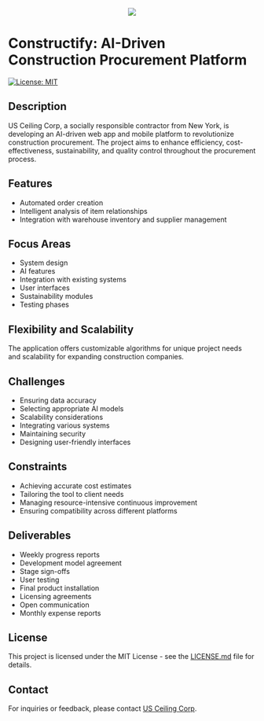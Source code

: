 <p align="center" width="100%">
  <img src="https://github.com/cmb6650/constructify/assets/45323286/0afb37ee-1384-4178-90b4-84445e4c5dbc" />
</p>

# Constructify: AI-Driven Construction Procurement Platform

[![License: MIT](https://img.shields.io/badge/License-MIT-yellow.svg)](https://opensource.org/licenses/MIT)

## Description

US Ceiling Corp, a socially responsible contractor from New York, is developing an AI-driven web app and mobile platform to revolutionize construction procurement. The project aims to enhance efficiency, cost-effectiveness, sustainability, and quality control throughout the procurement process.

## Features

- Automated order creation
- Intelligent analysis of item relationships
- Integration with warehouse inventory and supplier management

## Focus Areas

- System design
- AI features
- Integration with existing systems
- User interfaces
- Sustainability modules
- Testing phases

## Flexibility and Scalability

The application offers customizable algorithms for unique project needs and scalability for expanding construction companies.

## Challenges

- Ensuring data accuracy
- Selecting appropriate AI models
- Scalability considerations
- Integrating various systems
- Maintaining security
- Designing user-friendly interfaces

## Constraints

- Achieving accurate cost estimates
- Tailoring the tool to client needs
- Managing resource-intensive continuous improvement
- Ensuring compatibility across different platforms

## Deliverables

- Weekly progress reports
- Development model agreement
- Stage sign-offs
- User testing
- Final product installation
- Licensing agreements
- Open communication
- Monthly expense reports

## License

This project is licensed under the MIT License - see the [LICENSE.md](LICENSE.md) file for details.

## Contact

For inquiries or feedback, please contact [US Ceiling Corp](https://usceiling.com/contact/).
